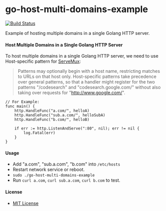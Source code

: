 # go-host-multi-domains-example

[![Build Status](https://travis-ci.org/northbright/go-host-multi-domains-example.svg?branch=master)](https://travis-ci.org/northbright/go-host-multi-domains-example)

Example of hosting multiple domains in a single Golang HTTP server.

#### Host Multiple Domains in a Single Golang HTTP Server

To host multiple domains in a single Golang HTTP server, we need to use Host-specific pattern for [ServeMux](https://godoc.org/net/http#ServeMux):

>Patterns may optionally begin with a host name, restricting matches to URLs on that host only. Host-specific patterns take precedence over general patterns, so that a handler might register for the two patterns "/codesearch" and "codesearch.google.com/" without also taking over requests for "http://www.google.com/".

    // For Example:
    func main() {
        http.HandleFunc("a.com/", helloA)
        http.HandleFunc("sub.a.com/", helloSubA)
        http.HandleFunc("b.com/", helloB)

        if err := http.ListenAndServe(":80", nil); err != nil {
            log.Fatal(err)
        }
    }

#### Usage
* Add "a.com", "sub.a.com", "b.com" into `/etc/hosts`
* Restart network service or reboot.
* `sudo ./go-host-multi-domains-example`
* Run `curl a.com`, `curl sub.a.com`, `curl b.com` to test. 

#### License
* [MIT License](./LICENSE)

